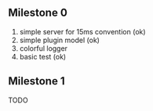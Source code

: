 ## Milestone 0
1. simple server for 15ms convention (ok)
2. simple plugin model (ok)
3. colorful logger
4. basic test (ok)

## Milestone 1
TODO